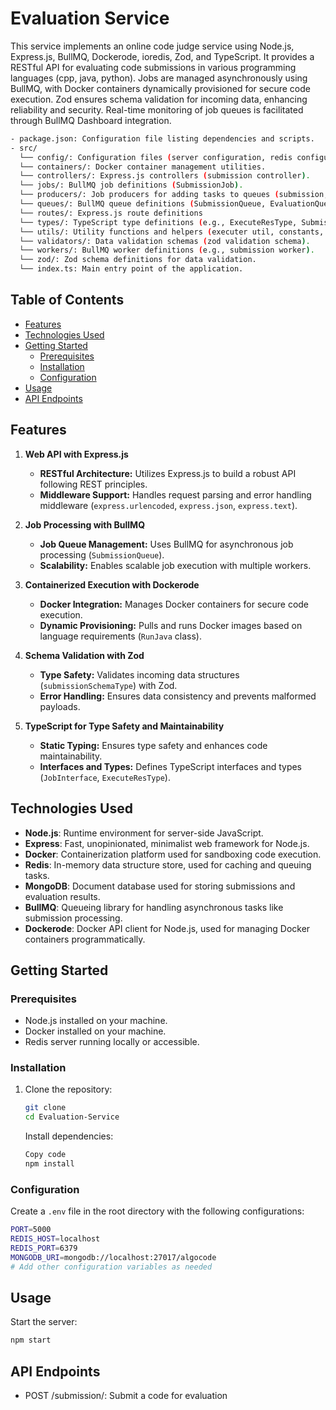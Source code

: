 # Evaluation Service

This service implements an online code judge service using Node.js, Express.js, BullMQ, Dockerode, ioredis, Zod, and TypeScript. It provides a RESTful API for evaluating code submissions in various programming languages (cpp, java, python). Jobs are managed asynchronously using BullMQ, with Docker containers dynamically provisioned for secure code execution. Zod ensures schema validation for incoming data, enhancing reliability and security. Real-time monitoring of job queues is facilitated through BullMQ Dashboard integration.

```bash
- package.json: Configuration file listing dependencies and scripts.
- src/
  └── config/: Configuration files (server configuration, redis configuation, BullBoard configuration).
  └── containers/: Docker container management utilities.
  └── controllers/: Express.js controllers (submission controller).
  └── jobs/: BullMQ job definitions (SubmissionJob).
  └── producers/: Job producers for adding tasks to queues (submission, evaluation).
  └── queues/: BullMQ queue definitions (SubmissionQueue, EvaluationQueue).
  └── routes/: Express.js route definitions
  └── types/: TypeScript type definitions (e.g., ExecuteResType, SubmissionPayloadType).
  └── utils/: Utility functions and helpers (executer util, constants, code creator).
  └── validators/: Data validation schemas (zod validation schema).
  └── workers/: BullMQ worker definitions (e.g., submission worker).
  └── zod/: Zod schema definitions for data validation.
  └── index.ts: Main entry point of the application.
```

## Table of Contents

- [Features](#features)
- [Technologies Used](#technologies-used)
- [Getting Started](#getting-started)
  - [Prerequisites](#prerequisites)
  - [Installation](#installation)
  - [Configuration](#configuration)
- [Usage](#usage)
- [API Endpoints](#api-endpoints)

## Features

1. **Web API with Express.js**

   - **RESTful Architecture:** Utilizes Express.js to build a robust API following REST principles.
   - **Middleware Support:** Handles request parsing and error handling middleware (`express.urlencoded`, `express.json`, `express.text`).

2. **Job Processing with BullMQ**

   - **Job Queue Management:** Uses BullMQ for asynchronous job processing (`SubmissionQueue`).
   - **Scalability:** Enables scalable job execution with multiple workers.

3. **Containerized Execution with Dockerode**

   - **Docker Integration:** Manages Docker containers for secure code execution.
   - **Dynamic Provisioning:** Pulls and runs Docker images based on language requirements (`RunJava` class).

4. **Schema Validation with Zod**

   - **Type Safety:** Validates incoming data structures (`submissionSchemaType`) with Zod.
   - **Error Handling:** Ensures data consistency and prevents malformed payloads.

5. **TypeScript for Type Safety and Maintainability**
   - **Static Typing:** Ensures type safety and enhances code maintainability.
   - **Interfaces and Types:** Defines TypeScript interfaces and types (`JobInterface`, `ExecuteResType`).

## Technologies Used

- **Node.js**: Runtime environment for server-side JavaScript.
- **Express**: Fast, unopinionated, minimalist web framework for Node.js.
- **Docker**: Containerization platform used for sandboxing code execution.
- **Redis**: In-memory data structure store, used for caching and queuing tasks.
- **MongoDB**: Document database used for storing submissions and evaluation results.
- **BullMQ**: Queueing library for handling asynchronous tasks like submission processing.
- **Dockerode**: Docker API client for Node.js, used for managing Docker containers programmatically.

## Getting Started

### Prerequisites

- Node.js installed on your machine.
- Docker installed on your machine.
- Redis server running locally or accessible.

### Installation

1. Clone the repository:

   ```bash
   git clone
   cd Evaluation-Service
   ```

   Install dependencies:

   ```bash
   Copy code
   npm install
   ```

### Configuration

Create a `.env` file in the root directory with the following configurations:

```bash
PORT=5000
REDIS_HOST=localhost
REDIS_PORT=6379
MONGODB_URI=mongodb://localhost:27017/algocode
# Add other configuration variables as needed
```

## Usage

Start the server:

```bash
npm start
```

## API Endpoints

- POST /submission/: Submit a code for evaluation
